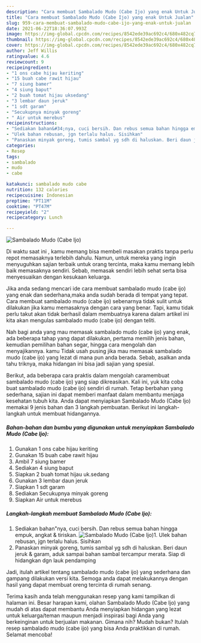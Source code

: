 ```yaml
---
description: "Cara membuat Sambalado Mudo (Cabe Ijo) yang enak Untuk Jualan"
title: "Cara membuat Sambalado Mudo (Cabe Ijo) yang enak Untuk Jualan"
slug: 959-cara-membuat-sambalado-mudo-cabe-ijo-yang-enak-untuk-jualan
date: 2021-06-22T18:36:07.993Z
image: https://img-global.cpcdn.com/recipes/8542ede39ac692c4/680x482cq70/sambalado-mudo-cabe-ijo-foto-resep-utama.jpg
thumbnail: https://img-global.cpcdn.com/recipes/8542ede39ac692c4/680x482cq70/sambalado-mudo-cabe-ijo-foto-resep-utama.jpg
cover: https://img-global.cpcdn.com/recipes/8542ede39ac692c4/680x482cq70/sambalado-mudo-cabe-ijo-foto-resep-utama.jpg
author: Jeff Willis
ratingvalue: 4.6
reviewcount: 9
recipeingredient:
- "1 ons cabe hijau keriting"
- "15 buah cabe rawit hijau"
- "7 siung bamer"
- "4 siung baput"
- "2 buah tomat hijau uksedang"
- "3 lembar daun jeruk"
- "1 sdt garam"
- "Secukupnya minyak goreng"
- " Air untuk merebus"
recipeinstructions:
- "Sediakan bahan&#34;nya, cuci bersih. Dan rebus semua bahan hingga empuk, angkat &amp; tiriskan."
- "Ulek bahan rebusan, jgn terlalu halus. Sisihkan"
- "Panaskan minyak goreng, tumis sambal yg sdh di haluskan. Beri daun jeruk &amp; garam, aduk sampai bahan sambal tercampur merata. Siap di hidangkan dgn lauk pendamping"
categories:
- Resep
tags:
- sambalado
- mudo
- cabe

katakunci: sambalado mudo cabe 
nutrition: 132 calories
recipecuisine: Indonesian
preptime: "PT11M"
cooktime: "PT47M"
recipeyield: "2"
recipecategory: Lunch

---
```



![Sambalado Mudo (Cabe Ijo)](https://img-global.cpcdn.com/recipes/8542ede39ac692c4/680x482cq70/sambalado-mudo-cabe-ijo-foto-resep-utama.jpg)

Di waktu  saat ini , kamu memang bisa membeli masakan praktis tanpa perlu repot memasaknya terlebih dahulu. Namun, untuk mereka yang ingin menyuguhkan sajian terbaik untuk orang tercinta, maka kamu memang lebih baik memasaknya sendiri. Sebab, memasak sendiri lebih sehat serta bisa menyesuaikan dengan kesukaan keluarga.

Jika anda sedang mencari ide cara membuat sambalado mudo (cabe ijo) yang enak dan sederhana,maka anda sudah berada di tempat yang tepat. Cara membuat sambalado mudo (cabe ijo)  sebenarnya tidak sulit untuk dilakukan jika kamu memasaknya dengan cara yang benar. Tapi, kamu tidak perlu takut akan tidak berhasil dalam membuatnya 
karena dalam artikel ini kita akan mengulas sambalado mudo (cabe ijo) dengan teliti.  



Nah bagi anda yang mau memasak sambalado mudo (cabe ijo) yang enak, ada beberapa tahap yang dapat dilakukan, pertama memilih jenis bahan, kemudian pemilihan bahan segar, hingga cara mengolah dan menyajikannya. kamu Tidak usah pusing jika mau memasak sambalado mudo (cabe ijo) yang lezat di mana pun anda berada. Sebab, asalkan anda  tahu triknya, maka hidangan ini bisa jadi sajian yang spesial.

Berikut, ada beberapa cara praktis  dalam mengolah caramembuat sambalado mudo (cabe ijo) yang siap dikreasikan. Kali ini, yuk kita coba buat sambalado mudo (cabe ijo) sendiri di rumah. Tetap berbahan yang sederhana, sajian ini dapat memberi manfaat dalam membantu menjaga kesehatan tubuh kita. Anda dapat menyiapkan Sambalado Mudo (Cabe Ijo) memakai 9 jenis bahan dan 3 langkah pembuatan. Berikut ini langkah-langkah untuk membuat hidangannya.

<!--inarticleads1-->

##### Bahan-bahan dan bumbu yang digunakan untuk menyiapkan Sambalado Mudo (Cabe Ijo):

1. Gunakan 1 ons cabe hijau keriting
1. Gunakan 15 buah cabe rawit hijau
1. Ambil 7 siung bamer
1. Sediakan 4 siung baput
1. Siapkan 2 buah tomat hijau uk.sedang
1. Gunakan 3 lembar daun jeruk
1. Siapkan 1 sdt garam
1. Sediakan Secukupnya minyak goreng
1. Siapkan  Air untuk merebus




<!--inarticleads2-->

##### Langkah-langkah membuat Sambalado Mudo (Cabe Ijo):

1. Sediakan bahan&#34;nya, cuci bersih. Dan rebus semua bahan hingga empuk, angkat &amp; tiriskan.
<img src="https://img-global.cpcdn.com/steps/7369d7f49aad4b98/160x128cq70/sambalado-mudo-cabe-ijo-langkah-memasak-1-foto.jpg" alt="Sambalado Mudo (Cabe Ijo)">1. Ulek bahan rebusan, jgn terlalu halus. Sisihkan
1. Panaskan minyak goreng, tumis sambal yg sdh di haluskan. Beri daun jeruk &amp; garam, aduk sampai bahan sambal tercampur merata. Siap di hidangkan dgn lauk pendamping




Jadi, itulah artikel tentang  sambalado mudo (cabe ijo)  yang sederhana dan gampang dilakukan versi kita. Semoga anda dapat melakukannya dengan hasil yang dapat membuat oreng tercinta di rumah senang. 

Terima kasih anda telah menggunakan resep yang kami tampilkan di halaman ini. Besar harapan kami, olahan  Sambalado Mudo (Cabe Ijo) yang mudah di atas dapat membantu Anda menyiapkan hidangan yang lezat untuk keluarga/teman maupun menjadi inspirasi bagi Anda yang berkeinginan untuk berjualan makanan. Gimana nih? Mudah bukan? Itulah resep sambalado mudo (cabe ijo) yang bisa Anda praktikkan di rumah. Selamat mencoba!

